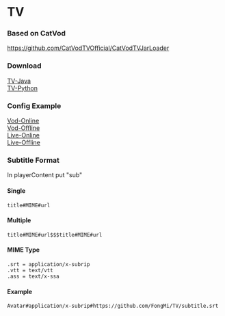 # TV

### Based on CatVod  
https://github.com/CatVodTVOfficial/CatVodTVJarLoader

### Download
[TV-Java](https://github.com/FongMi/TV/blob/main/release/leanback-java.apk?raw=true "TV-Java")  
[TV-Python](https://github.com/FongMi/TV/blob/main/release/leanback-python.apk?raw=true "TV-Python")  

### Config Example
[Vod-Online](other/sample/vod/online.json)  
[Vod-Offline](other/sample/vod/offline.json)  
[Live-Online](other/sample/live/online.json)  
[Live-Offline](other/sample/live/offline.json)  

### Subtitle Format
In playerContent put "sub"

#### Single
    title#MIME#url
#### Multiple
    title#MIME#url$$$title#MIME#url
#### MIME Type
    .srt = application/x-subrip
    .vtt = text/vtt
    .ass = text/x-ssa
#### Example
    Avatar#application/x-subrip#https://github.com/FongMi/TV/subtitle.srt
